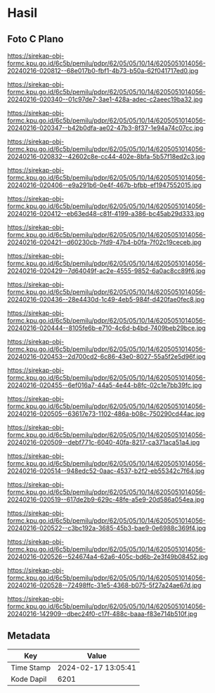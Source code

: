 # Hasil

## Foto C Plano

https://sirekap-obj-formc.kpu.go.id/6c5b/pemilu/pdpr/62/05/05/10/14/6205051014056-20240216-020812--68e017b0-fbf1-4b73-b50a-62f041717ed0.jpg

https://sirekap-obj-formc.kpu.go.id/6c5b/pemilu/pdpr/62/05/05/10/14/6205051014056-20240216-020340--01c97de7-3ae1-428a-adec-c2aeec19ba32.jpg

https://sirekap-obj-formc.kpu.go.id/6c5b/pemilu/pdpr/62/05/05/10/14/6205051014056-20240216-020347--b42b0dfa-ae02-47b3-8f37-1e94a74c07cc.jpg

https://sirekap-obj-formc.kpu.go.id/6c5b/pemilu/pdpr/62/05/05/10/14/6205051014056-20240216-020832--42602c8e-cc44-402e-8bfa-5b57f18ed2c3.jpg

https://sirekap-obj-formc.kpu.go.id/6c5b/pemilu/pdpr/62/05/05/10/14/6205051014056-20240216-020406--e9a291b6-0e4f-467b-bfbb-ef1947552015.jpg

https://sirekap-obj-formc.kpu.go.id/6c5b/pemilu/pdpr/62/05/05/10/14/6205051014056-20240216-020412--eb63ed48-c81f-4199-a386-bc45ab29d333.jpg

https://sirekap-obj-formc.kpu.go.id/6c5b/pemilu/pdpr/62/05/05/10/14/6205051014056-20240216-020421--d60230cb-7fd9-47b4-b0fa-7f02c19ceceb.jpg

https://sirekap-obj-formc.kpu.go.id/6c5b/pemilu/pdpr/62/05/05/10/14/6205051014056-20240216-020429--7d64049f-ac2e-4555-9852-6a0ac8cc89f6.jpg

https://sirekap-obj-formc.kpu.go.id/6c5b/pemilu/pdpr/62/05/05/10/14/6205051014056-20240216-020436--28e4430d-1c49-4eb5-984f-d420fae0fec8.jpg

https://sirekap-obj-formc.kpu.go.id/6c5b/pemilu/pdpr/62/05/05/10/14/6205051014056-20240216-020444--8105fe6b-e710-4c6d-b4bd-7409beb29bce.jpg

https://sirekap-obj-formc.kpu.go.id/6c5b/pemilu/pdpr/62/05/05/10/14/6205051014056-20240216-020453--2d700cd2-6c86-43e0-8027-55a5f2e5d96f.jpg

https://sirekap-obj-formc.kpu.go.id/6c5b/pemilu/pdpr/62/05/05/10/14/6205051014056-20240216-020455--6ef016a7-44a5-4e44-b8fc-02c1e7bb39fc.jpg

https://sirekap-obj-formc.kpu.go.id/6c5b/pemilu/pdpr/62/05/05/10/14/6205051014056-20240216-020505--63617e73-1102-486a-b08c-750290cd44ac.jpg

https://sirekap-obj-formc.kpu.go.id/6c5b/pemilu/pdpr/62/05/05/10/14/6205051014056-20240216-020509--debf771c-6040-40fa-8217-ca371aca51a4.jpg

https://sirekap-obj-formc.kpu.go.id/6c5b/pemilu/pdpr/62/05/05/10/14/6205051014056-20240216-020514--948edc52-0aac-4537-b2f2-eb55342c7f64.jpg

https://sirekap-obj-formc.kpu.go.id/6c5b/pemilu/pdpr/62/05/05/10/14/6205051014056-20240216-020519--617de2b9-629c-48fe-a5e9-20d586a054ea.jpg

https://sirekap-obj-formc.kpu.go.id/6c5b/pemilu/pdpr/62/05/05/10/14/6205051014056-20240216-020522--c3bc192a-3685-45b3-bae9-0e6988c369f4.jpg

https://sirekap-obj-formc.kpu.go.id/6c5b/pemilu/pdpr/62/05/05/10/14/6205051014056-20240216-020526--524674a4-62a6-405c-bd6b-2e3f49b08452.jpg

https://sirekap-obj-formc.kpu.go.id/6c5b/pemilu/pdpr/62/05/05/10/14/6205051014056-20240216-020528--72498ffc-31e5-4368-b075-5f27a24ae67d.jpg

https://sirekap-obj-formc.kpu.go.id/6c5b/pemilu/pdpr/62/05/05/10/14/6205051014056-20240216-142909--dbec24f0-c17f-488c-baaa-f83e714b510f.jpg


## Metadata

| Key        | Value               |
| ---------- | ------------------- |
| Time Stamp | 2024-02-17 13:05:41 |
| Kode Dapil | 6201                |



